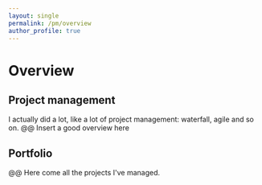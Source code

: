 ```yaml
---
layout: single
permalink: /pm/overview
author_profile: true
---
```


# Overview

## Project management

I actually did a lot, like a lot of project management: waterfall, agile and so on. @@ Insert a good overview here

## Portfolio

@@ Here come all the projects I've managed.

